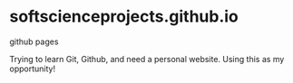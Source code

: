 # softscienceprojects.github.io
github pages


Trying to learn Git, Github, and need a personal website. Using this as my opportunity!
